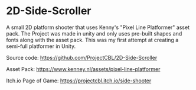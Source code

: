 # 2D-Side-Scroller
A small 2D platform shooter that uses Kenny's  "Pixel Line Platformer" asset pack.  The Project was made in unity and only uses pre-built shapes and fonts along with the asset pack.  This was my first attempt at creating a semi-full platformer in Unity.

Source code: https://github.com/ProjectCBL/2D-Side-Scroller

Asset Pack: https://www.kenney.nl/assets/pixel-line-platformer

Itch.io Page of Game: https://projectcbl.itch.io/side-shooter
